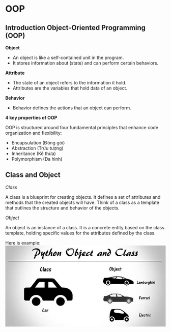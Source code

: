 # OOP

## Introduction Object-Oriented Programming (OOP)
**Object**

- An object is like a self-contained unit in the program.
- It stores information about (state) and can perform certain behaviors.

**Attribute**

- The state of an object refers to the information it hold.
- Attributes are the variables that hold data of an object.

**Behavior**

- Behavior defines the actions that an object can perform.

**4 key properties of OOP**

OOP is structured around four fundamental principles that enhance code organization and flexibility:

<ul style="padding-left: 20px;">
  <li>Encapsulation (Đóng gói)</li>
  <li>Abstraction (Trừu tượng)</li>
  <li>Inheritance (Kế thừa)</li>
  <li>Polymorphism (Đa hình)</li>
</ul>

## Class and Object 
*Class*

A class is a blueprint for creating objects. It defines a set of attributes and methods that the created objects will have. Think of a class as a template that outlines the structure and behavior of the objects.

*Object*

An object is an instance of a class. It is a concrete entity based on the class template, holding specific values for the attributes defined by the class.

Here is example: 
![Class and Object](image/class_object.PNG)
